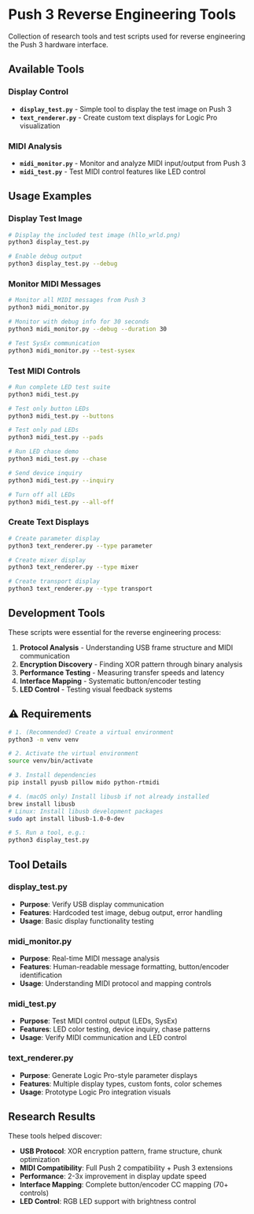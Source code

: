 # Push 3 Reverse Engineering Tools

Collection of research tools and test scripts used for reverse engineering the Push 3 hardware interface.

## Available Tools

### Display Control
- **`display_test.py`** - Simple tool to display the test image on Push 3
- **`text_renderer.py`** - Create custom text displays for Logic Pro visualization

### MIDI Analysis  
- **`midi_monitor.py`** - Monitor and analyze MIDI input/output from Push 3
- **`midi_test.py`** - Test MIDI control features like LED control

## Usage Examples

### Display Test Image
```bash
# Display the included test image (hllo_wrld.png)
python3 display_test.py

# Enable debug output
python3 display_test.py --debug
```

### Monitor MIDI Messages
```bash
# Monitor all MIDI messages from Push 3
python3 midi_monitor.py

# Monitor with debug info for 30 seconds
python3 midi_monitor.py --debug --duration 30

# Test SysEx communication
python3 midi_monitor.py --test-sysex
```

### Test MIDI Controls
```bash
# Run complete LED test suite
python3 midi_test.py

# Test only button LEDs
python3 midi_test.py --buttons

# Test only pad LEDs  
python3 midi_test.py --pads

# Run LED chase demo
python3 midi_test.py --chase

# Send device inquiry
python3 midi_test.py --inquiry

# Turn off all LEDs
python3 midi_test.py --all-off
```

### Create Text Displays
```bash
# Create parameter display
python3 text_renderer.py --type parameter

# Create mixer display
python3 text_renderer.py --type mixer

# Create transport display
python3 text_renderer.py --type transport
```

## Development Tools

These scripts were essential for the reverse engineering process:

1. **Protocol Analysis** - Understanding USB frame structure and MIDI communication
2. **Encryption Discovery** - Finding XOR pattern through binary analysis  
3. **Performance Testing** - Measuring transfer speeds and latency
4. **Interface Mapping** - Systematic button/encoder testing
5. **LED Control** - Testing visual feedback systems

## ⚠️ Requirements

```bash
# 1. (Recommended) Create a virtual environment
python3 -m venv venv

# 2. Activate the virtual environment
source venv/bin/activate

# 3. Install dependencies
pip install pyusb pillow mido python-rtmidi

# 4. (macOS only) Install libusb if not already installed
brew install libusb
# Linux: Install libusb development packages
sudo apt install libusb-1.0-0-dev

# 5. Run a tool, e.g.:
python3 display_test.py


```

## Tool Details

### display_test.py
- **Purpose**: Verify USB display communication
- **Features**: Hardcoded test image, debug output, error handling
- **Usage**: Basic display functionality testing

### midi_monitor.py  
- **Purpose**: Real-time MIDI message analysis
- **Features**: Human-readable message formatting, button/encoder identification
- **Usage**: Understanding MIDI protocol and mapping controls

### midi_test.py
- **Purpose**: Test MIDI control output (LEDs, SysEx)
- **Features**: LED color testing, device inquiry, chase patterns
- **Usage**: Verify MIDI communication and LED control

### text_renderer.py
- **Purpose**: Generate Logic Pro-style parameter displays
- **Features**: Multiple display types, custom fonts, color schemes
- **Usage**: Prototype Logic Pro integration visuals

## Research Results

These tools helped discover:

- **USB Protocol**: XOR encryption pattern, frame structure, chunk optimization
- **MIDI Compatibility**: Full Push 2 compatibility + Push 3 extensions  
- **Performance**: 2-3x improvement in display update speed
- **Interface Mapping**: Complete button/encoder CC mapping (70+ controls)
- **LED Control**: RGB LED support with brightness control
